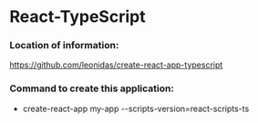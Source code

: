 # React-TypeScript

### Location of information: 
https://github.com/leonidas/create-react-app-typescript

### Command to create this application:
- create-react-app my-app --scripts-version=react-scripts-ts